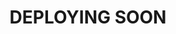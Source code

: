 
<!DOCTYPE HTML>
<head>
<title>
	Car Rental Application
</title>
</head>
<body>
	<h1 style="text-align:center">DEPLOYING SOON </h1>
</body>
</html>
